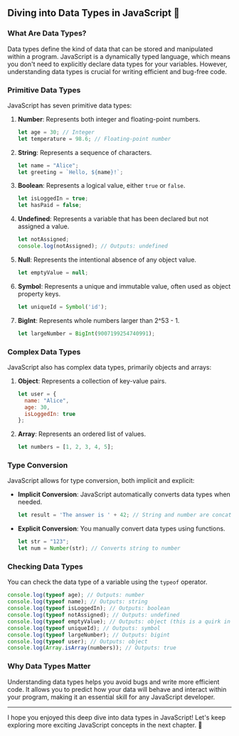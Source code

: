 ## Diving into Data Types in JavaScript 🧩

### What Are Data Types?

Data types define the kind of data that can be stored and manipulated within a program. JavaScript is a dynamically typed language, which means you don't need to explicitly declare data types for your variables. However, understanding data types is crucial for writing efficient and bug-free code.

### Primitive Data Types

JavaScript has seven primitive data types:

1. **Number**: Represents both integer and floating-point numbers.

    ```javascript
    let age = 30; // Integer
    let temperature = 98.6; // Floating-point number
    ```

2. **String**: Represents a sequence of characters.

    ```javascript
    let name = "Alice";
    let greeting = `Hello, ${name}!`;
    ```

3. **Boolean**: Represents a logical value, either `true` or `false`.

    ```javascript
    let isLoggedIn = true;
    let hasPaid = false;
    ```

4. **Undefined**: Represents a variable that has been declared but not assigned a value.

    ```javascript
    let notAssigned;
    console.log(notAssigned); // Outputs: undefined
    ```

5. **Null**: Represents the intentional absence of any object value.

    ```javascript
    let emptyValue = null;
    ```

6. **Symbol**: Represents a unique and immutable value, often used as object property keys.

    ```javascript
    let uniqueId = Symbol('id');
    ```

7. **BigInt**: Represents whole numbers larger than 2^53 - 1.

    ```javascript
    let largeNumber = BigInt(9007199254740991);
    ```

### Complex Data Types

JavaScript also has complex data types, primarily objects and arrays:

1. **Object**: Represents a collection of key-value pairs.

    ```javascript
    let user = {
      name: "Alice",
      age: 30,
      isLoggedIn: true
    };
    ```

2. **Array**: Represents an ordered list of values.

    ```javascript
    let numbers = [1, 2, 3, 4, 5];
    ```

### Type Conversion

JavaScript allows for type conversion, both implicit and explicit:

- **Implicit Conversion**: JavaScript automatically converts data types when needed.

    ```javascript
    let result = 'The answer is ' + 42; // String and number are concatenated to form a string
    ```

- **Explicit Conversion**: You manually convert data types using functions.

    ```javascript
    let str = "123";
    let num = Number(str); // Converts string to number
    ```

### Checking Data Types

You can check the data type of a variable using the `typeof` operator.

```javascript
console.log(typeof age); // Outputs: number
console.log(typeof name); // Outputs: string
console.log(typeof isLoggedIn); // Outputs: boolean
console.log(typeof notAssigned); // Outputs: undefined
console.log(typeof emptyValue); // Outputs: object (this is a quirk in JavaScript)
console.log(typeof uniqueId); // Outputs: symbol
console.log(typeof largeNumber); // Outputs: bigint
console.log(typeof user); // Outputs: object
console.log(Array.isArray(numbers)); // Outputs: true
```

### Why Data Types Matter

Understanding data types helps you avoid bugs and write more efficient code. It allows you to predict how your data will behave and interact within your program, making it an essential skill for any JavaScript developer.

---
I hope you enjoyed this deep dive into data types in JavaScript! Let's keep exploring more exciting JavaScript concepts in the next chapter. 🚀